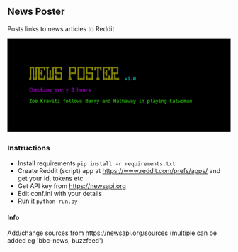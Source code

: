 ## News Poster

Posts links to news articles to Reddit

![](https://github.com/impshum/news-poster/blob/master/screenshot.jpg?raw=true)

### Instructions

- Install requirements ```pip install -r requirements.txt```
- Create Reddit (script) app at https://www.reddit.com/prefs/apps/ and get your id, tokens etc
- Get API key from https://newsapi.org
- Edit conf.ini with your details
- Run it ```python run.py```

#### Info

Add/change sources from https://newsapi.org/sources (multiple can be added eg 'bbc-news, buzzfeed')
